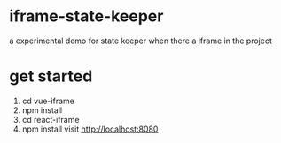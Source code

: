 # iframe-state-keeper

a experimental demo for state keeper when there a iframe  in the project

# get started

1. cd vue-iframe
2. npm install
3. cd react-iframe
4. npm install
visit <http://localhost:8080>
